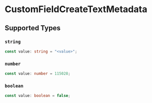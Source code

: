 # CustomFieldCreateTextMetadata


## Supported Types

### `string`

```typescript
const value: string = "<value>";
```

### `number`

```typescript
const value: number = 115028;
```

### `boolean`

```typescript
const value: boolean = false;
```

